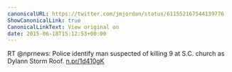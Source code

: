 ```yaml
---
canonicalURL: https://twitter.com/jmjordan/status/611552167544139776
ShowCanonicalLink: true
CanonicalLinkText: View original on
date: 2015-06-18T15:12:53+00:00
---
```

RT @nprnews: Police identify man suspected of killing 9 at S.C. church as Dylann Storm Roof. [n.pr/1d410gK](http://n.pr/1d410gK)